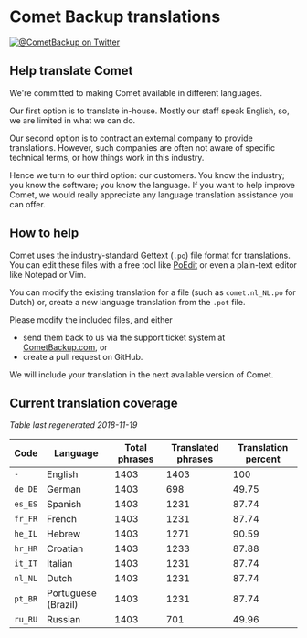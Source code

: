 # Comet Backup translations

[![@CometBackup on Twitter](https://img.shields.io/badge/twitter-%40CometBackup-blue.svg?style=flat)](https://twitter.com/CometBackup)

## Help translate Comet

We're committed to making Comet available in different languages.

Our first option is to translate in-house. Mostly our staff speak English, so, we are limited in what we can do.

Our second option is to contract an external company to provide translations. However, such companies are often not aware of specific technical terms, or how things work in this industry.

Hence we turn to our third option: our customers. You know the industry; you know the software; you know the language. If you want to help improve Comet, we would really appreciate any language translation assistance you can offer.

## How to help

Comet uses the industry-standard Gettext (`.po`) file format for translations. You can edit these files with a free tool like [PoEdit](https://poedit.net/) or even a plain-text editor like Notepad or Vim.

You can modify the existing translation for a file (such as `comet.nl_NL.po` for Dutch) or, create a new language translation from the `.pot` file.

Please modify the included files, and either 
- send them back to us via the support ticket system at [CometBackup.com](https://cometbackup.com/), or
- create a pull request on GitHub.

We will include your translation in the next available version of Comet.

## Current translation coverage

*Table last regenerated 2018-11-19*

|Code    |Language            |Total phrases |Translated phrases |Translation percent
|--------|--------------------|--------------|-------------------|--------------------
|`-`     |English             |1403          |1403               |100
|`de_DE` |German              |1403          |698                |49.75
|`es_ES` |Spanish             |1403          |1231               |87.74
|`fr_FR` |French              |1403          |1231               |87.74
|`he_IL` |Hebrew              |1403          |1271               |90.59
|`hr_HR` |Croatian            |1403          |1233               |87.88
|`it_IT` |Italian             |1403          |1231               |87.74
|`nl_NL` |Dutch               |1403          |1231               |87.74
|`pt_BR` |Portuguese (Brazil) |1403          |1231               |87.74
|`ru_RU` |Russian             |1403          |701                |49.96
